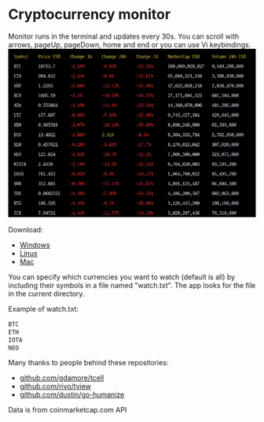Cryptocurrency monitor
======================

Monitor runs in the terminal and updates every 30s.
You can scroll with arrows, pageUp, pageDown, home and end or you can use Vi keybindings.
![screenshot](/screenshot.png)

Download:
- [Windows](https://github.com/dnlo/coincapmon/files/1652675/windows64.zip)
- [Linux](https://github.com/dnlo/coincapmon/files/1652674/linux64.zip)
- [Mac](https://github.com/dnlo/coincapmon/files/1652673/darwin64.zip)

You can specify which currencies you want to watch (default is all) by including their symbols in a file
named "watch.txt". The app looks for the file in the current directory.

Example of watch.txt:
```
BTC
ETH
IOTA
NEO
```

Many thanks to people behind these repositories:
- [github.com/gdamore/tcell](https://github.com/gdamore/tcell)
- [github.com/rivo/tview](https://github.com/rivo/tview)
- [github.com/dustin/go-humanize](https://github.com/dustin/go-humanize) 

Data is from coinmarketcap.com API